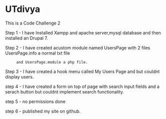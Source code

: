 # UTdivya
This is a Code Challenge 2

Step 1 - I have Installed Xampp and apache server,mysql database and then installed an Drupal 7.

Step 2 - I have created acustom module named UsersPage with 2 files  UsersPage.info a normal txt file

         and UsersPage.module a php file.
Step 3 - I have created a hook menu called My Users Page and but couldnt display users.  

step 4 - I have created a form on top of page with search input fields and a serach button but couldnt implement search functionality.

step 5 - no permissions done

step 6 - published my site on github.


         


